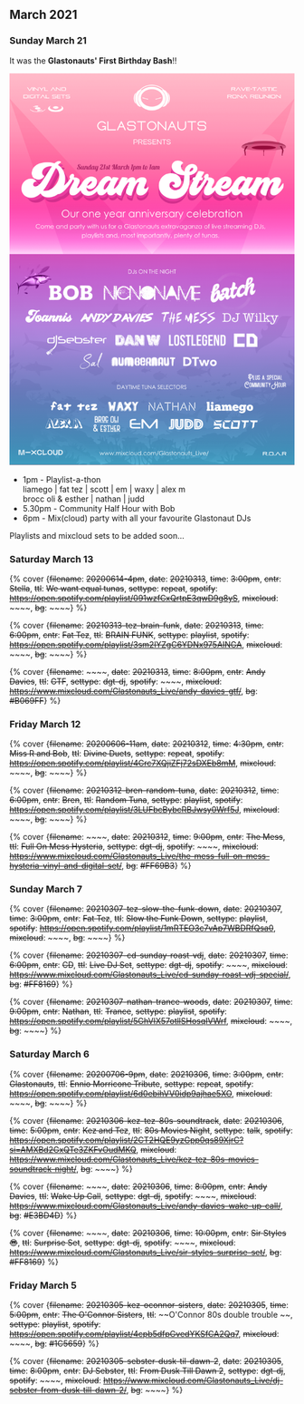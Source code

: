 ## March 2021

### Sunday March 21

It was the **Glastonauts' First Birthday Bash**!!

![First birthday flyer](/assets/gallery/artwork/glastonauts-first-birthday-flyer.jpeg)

<ul>
<li>1pm - Playlist-a-thon <br/>
liamego | fat tez | scott | em | waxy | alex m <br/>
brocc oli & esther | nathan | judd</li>
<li>5.30pm - Community Half Hour with Bob</li>
<li>6pm - Mix(cloud) party with all your favourite Glastonaut DJs</li>
</ul>

Playlists and mixcloud sets to be added soon...

### Saturday March 13

{% cover {~~filename~~: ~~20200614-4pm~~, ~~date~~: ~~20210313~~, ~~time~~: ~~3:00pm~~, ~~cntr~~: ~~Stella~~, ~~ttl~~: ~~We want equal tunas~~, ~~settype~~: ~~repeat~~, ~~spotify~~: ~~https://open.spotify.com/playlist/091wzfCxQrtpE3qwD9g8yS~~, ~~mixcloud~~: ~~~~, ~~bg~~: ~~~~} %}

{% cover {~~filename~~: ~~20210313-tez-brain-funk~~, ~~date~~: ~~20210313~~, ~~time~~: ~~6:00pm~~, ~~cntr~~: ~~Fat Tez~~, ~~ttl~~: ~~BRAIN FUNK~~, ~~settype~~: ~~playlist~~, ~~spotify~~: ~~https://open.spotify.com/playlist/3sm2lYZgC6YDNx975AINGA~~, ~~mixcloud~~: ~~~~, ~~bg~~: ~~~~} %}

{% cover {~~filename~~: ~~~~, ~~date~~: ~~20210313~~, ~~time~~: ~~8:00pm~~, ~~cntr~~: ~~Andy Davies~~, ~~ttl~~: ~~GTF~~, ~~settype~~: ~~dgt-dj~~, ~~spotify~~: ~~~~, ~~mixcloud~~: ~~https://www.mixcloud.com/Glastonauts_Live/andy-davies-gtf/~~, ~~bg~~: ~~#B069FF~~} %}


### Friday March 12

{% cover {~~filename~~: ~~20200606-11am~~, ~~date~~: ~~20210312~~, ~~time~~: ~~4:30pm~~, ~~cntr~~: ~~Miss R and Bob~~, ~~ttl~~: ~~Divine Duets~~, ~~settype~~: ~~repeat~~, ~~spotify~~: ~~https://open.spotify.com/playlist/4Crc7XQjiZFj72sDXEb8mM~~, ~~mixcloud~~: ~~~~, ~~bg~~: ~~~~} %}

{% cover {~~filename~~: ~~20210312-bren-random-tuna~~, ~~date~~: ~~20210312~~, ~~time~~: ~~6:00pm~~, ~~cntr~~: ~~Bren~~, ~~ttl~~: ~~Random Tuna~~, ~~settype~~: ~~playlist~~, ~~spotify~~: ~~https://open.spotify.com/playlist/3LUFbcBybcRBJwsy0Wrf5J~~, ~~mixcloud~~: ~~~~, ~~bg~~: ~~~~} %}

{% cover {~~filename~~: ~~~~, ~~date~~: ~~20210312~~, ~~time~~: ~~9:00pm~~, ~~cntr~~: ~~The Mess~~, ~~ttl~~: ~~Full On Mess Hysteria~~, ~~settype~~: ~~dgt-dj~~, ~~spotify~~: ~~~~, ~~mixcloud~~: ~~https://www.mixcloud.com/Glastonauts_Live/the-mess-full-on-mess-hysteria-vinyl-and-digital-set/~~, ~~bg~~: ~~#FF69B3~~} %}


### Sunday March 7

{% cover {~~filename~~: ~~20210307-tez-slow-the-funk-down~~, ~~date~~: ~~20210307~~, ~~time~~: ~~3:00pm~~, ~~cntr~~: ~~Fat Tez~~, ~~ttl~~: ~~Slow the Funk Down~~, ~~settype~~: ~~playlist~~, ~~spotify~~: ~~https://open.spotify.com/playlist/1mRTEO3c7vAp7WBDRfQsa0~~, ~~mixcloud~~: ~~~~, ~~bg~~: ~~~~} %}

{% cover {~~filename~~: ~~20210307-cd-sunday-roast-vdj~~, ~~date~~: ~~20210307~~, ~~time~~: ~~6:00pm~~, ~~cntr~~: ~~CD~~, ~~ttl~~: ~~Live DJ Set~~, ~~settype~~: ~~dgt-dj~~, ~~spotify~~: ~~~~, ~~mixcloud~~: ~~https://www.mixcloud.com/Glastonauts_Live/cd-sunday-roast-vdj-special/~~, ~~bg~~: ~~#FF8169~~} %}

{% cover {~~filename~~: ~~20210307-nathan-trance-woods~~, ~~date~~: ~~20210307~~, ~~time~~: ~~9:00pm~~, ~~cntr~~: ~~Nathan~~, ~~ttl~~: ~~Trance~~, ~~settype~~: ~~playlist~~, ~~spotify~~: ~~https://open.spotify.com/playlist/5GhVlX57otllSHosqIVWrf~~, ~~mixcloud~~: ~~~~, ~~bg~~: ~~~~} %}

### Saturday March 6

{% cover {~~filename~~: ~~20200706-9pm~~, ~~date~~: ~~20210306~~, ~~time~~: ~~3:00pm~~, ~~cntr~~: ~~Glastonauts~~, ~~ttl~~: ~~Ennio Morricone Tribute~~, ~~settype~~: ~~repeat~~, ~~spotify~~: ~~https://open.spotify.com/playlist/6d0ebihVV0idp9ajhae5XO~~, ~~mixcloud~~: ~~~~, ~~bg~~: ~~~~} %}

{% cover {~~filename~~: ~~20210306-kez-tez-80s-soundtrack~~, ~~date~~: ~~20210306~~, ~~time~~: ~~5:00pm~~, ~~cntr~~: ~~Kez and Tez~~, ~~ttl~~: ~~80s Movies Night~~, ~~settype~~: ~~talk~~, ~~spotify~~: ~~https://open.spotify.com/playlist/2CT2HQE9yzGpp0qs89XjrC?si=AMXBd2GxQTe3ZKFvOudMKQ~~, ~~mixcloud~~: ~~https://www.mixcloud.com/Glastonauts_Live/kez-tez-80s-movies-soundtrack-night/~~, ~~bg~~: ~~~~} %}

{% cover {~~filename~~: ~~~~, ~~date~~: ~~20210306~~, ~~time~~: ~~8:00pm~~, ~~cntr~~: ~~Andy Davies~~, ~~ttl~~: ~~Wake Up Call~~, ~~settype~~: ~~dgt-dj~~, ~~spotify~~: ~~~~, ~~mixcloud~~: ~~https://www.mixcloud.com/Glastonauts_Live/andy-davies-wake-up-call/~~, ~~bg~~: ~~#E3BD4D~~} %}

{% cover {~~filename~~: ~~~~, ~~date~~: ~~20210306~~, ~~time~~: ~~10:00pm~~, ~~cntr~~: ~~Sir Styles 😎~~, ~~ttl~~: ~~Surprise Set~~, ~~settype~~: ~~dgt-dj~~, ~~spotify~~: ~~~~, ~~mixcloud~~: ~~https://www.mixcloud.com/Glastonauts_Live/sir-styles-surprise-set/~~, ~~bg~~: ~~#FF8169~~} %}

### Friday March 5

{% cover {~~filename~~: ~~20210305-kez-oconnor-sisters~~, ~~date~~: ~~20210305~~, ~~time~~: ~~5:00pm~~, ~~cntr~~: ~~The O'Connor Sisters~~, ~~ttl~~: ~~O'Connor 80s double trouble ~~, ~~settype~~: ~~playlist~~, ~~spotify~~: ~~https://open.spotify.com/playlist/4cpb5dfpGvedYKSfCA2Qq7~~, ~~mixcloud~~: ~~~~, ~~bg~~: ~~#1C5659~~} %}

{% cover {~~filename~~: ~~20210305-sebster-dusk-til-dawn-2~~, ~~date~~: ~~20210305~~, ~~time~~: ~~8:00pm~~, ~~cntr~~: ~~DJ Sebster~~, ~~ttl~~: ~~From Dusk Till Dawn 2~~, ~~settype~~: ~~dgt-dj~~, ~~spotify~~: ~~~~, ~~mixcloud~~: ~~https://www.mixcloud.com/Glastonauts_Live/dj-sebster-from-dusk-till-dawn-2/~~, ~~bg~~: ~~~~} %}